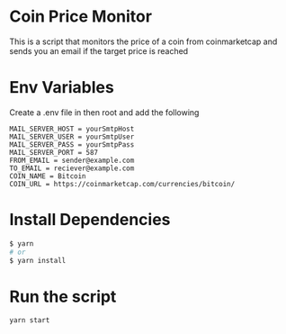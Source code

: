 # Coin Price Monitor

This is a script that monitors the price of a coin from coinmarketcap and sends you an email if the target price is reached

# Env Variables

Create a .env file in then root and add the following

```
MAIL_SERVER_HOST = yourSmtpHost
MAIL_SERVER_USER = yourSmtpUser
MAIL_SERVER_PASS = yourSmtpPass
MAIL_SERVER_PORT = 587
FROM_EMAIL = sender@example.com
TO_EMAIL = reciever@example.com
COIN_NAME = Bitcoin
COIN_URL = https://coinmarketcap.com/currencies/bitcoin/
```

# Install Dependencies

```bash
$ yarn
# or
$ yarn install
```

# Run the script

```
yarn start
```
